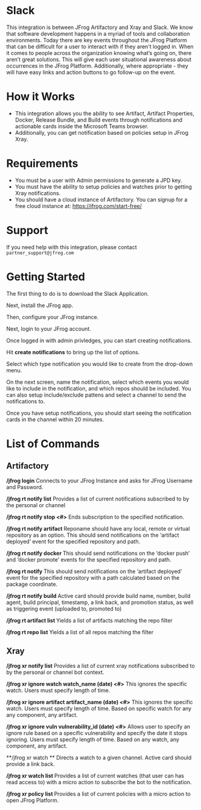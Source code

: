 # Slack

This integration is between JFrog Artifactory and Xray and Slack. We know that software development happens in a myriad of tools and collaboration environments. Today there are key events throughout the JFrog Platform that can be difficult for a user to interact with if they aren't logged in. When it comes to people across the organization knowing what’s going on, there aren’t great solutions. This will give each user situational awareness about occurrences in the JFrog Platform.  Additionally, where appropriate - they will have easy links and action buttons to go follow-up on the event.

# How it Works

* This integration allows you the ability to see Artifact, Artifact Properties, Docker, Release Bundle, and Build events through notifications and actionable cards inside the Microsoft Teams browser. 
* Additionally, you can get notification based on policies setup in JFrog Xray.

# Requirements

* You must be a user with Admin permissions to generate a JPD key.
* You must have the ability to setup policies and watches prior to getting Xray notifications.
* You should have a cloud instance of Artifactory. You can signup for a free cloud instance at: https://jfrog.com/start-free/

# Support

If you need help with this integration, please contact `partner_support@jfrog.com`

# Getting Started

The first thing to do is to download the Slack Application. 

Next, install the JFrog app.

Then, configure your JFrog instance.

Next, login to your JFrog account. 

Once logged in with admin privledges, you can start creating notifications. 

Hit **create notifications** to bring up the list of options. 

Select which type notification you would like to create from the drop-down menu. 

On the next screen, name the notification, select which events you would like to include in the notification, and which repos should be included. You can also setup include/exclude pattens and select a channel to send the notifications to.

Once you have setup notifications, you should start seeing the notification cards in the channel within 20 minutes.

# List of Commands

## Artifactory

**/jfrog login**
Connects to your JFrog Instance and asks for JFrog Username and Password.

**/jfrog rt notify list**
Provides a list of current notifications subscribed to by the personal or channel

**/jfrog rt notify stop <#>**
Ends subscription to the specified notification.  

**/jfrog rt notify artifact <reponame> <pattern>**
Reponame should have any local, remote or virtual repository as an option. This should send notifications on the ‘artifact deployed’ event for the specified repository and path.  

**/jfrog rt notify docker <reponame> <pattern>**
This should send notifications on the ‘docker push’ and ‘docker promote’ events for the specified repository and path.

**/jfrog rt notify <packagetype> <reponame> <package coordinate>**
This should send notifications on the ‘artifact deployed’ event for the specified repository with a path calculated based on the package coordinate. 

**/jfrog rt notify build <buildname>**
Active card should provide build name, number, build agent, build principal, timestamp, a link back, and promotion status, as well as triggering event (uploaded to, promoted to)

**/jfrog rt artifact list <wildcard or regex>**
Yields a list of artifacts matching the repo filter

**/jfrog rt repo list <wildcard or regex>**
Yields a list of all repos matching the filter
  
## Xray 

**/jfrog xr notify list**
Provides a list of current xray notifications subscribed to by the personal or channel bot context.

**/jfrog xr ignore watch watch_name (date) <#>**
This ignores the specific watch. 
Users must specify length of time. 

**/jfrog xr ignore artifact artifact_name (date) <#>**
This ignores the specific watch. 
Users must specify length of time. 
Based on specific watch for any any component, any artifact.

**/jfrog xr ignore vuln vulnerability_id (date) <#>**
Allows user to specify an ignore rule based on a specific vulnerability and specify the date it stops ignoring.
Users must specify length of time. 
Based on any watch, any component, any artifact.

**/jfrog xr watch <watchname> **
Directs a watch to a given channel. 
Active card should provide a link back. 

**/jfrog xr watch list <regex wildcard>**
Provides a list of current watches (that user can has read access to) with a micro action to subscribe the bot to the notification.

**/jfrog xr policy list <regex or wildcard>**
Provides a list of current policies with a micro action to open JFrog Platform.


